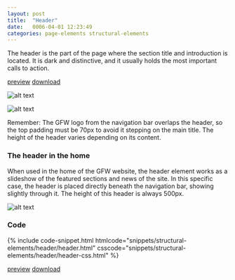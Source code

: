 ```yaml
---
layout: post
title:  "Header"
date:   0006-04-01 12:23:49
categories: page-elements structural-elements
---
```


The header is the part of the page where the section title and introduction is located.
It is dark and distinctive, and it usually holds the most important calls to action.

<a class="btn btn--preview" target="_blank" href="http://localhost:4000/gfw-style-guides/downloads/structural-elements/header/index.html">preview</a>
<a class="btn btn--download" download="header.zip" href="http://localhost:4000/gfw-style-guides/downloads/structural-elements/header/header.zip">download</a>

![alt text][header]

![alt text][header-meassures]

Remember: The GFW logo from the navigation bar overlaps the header, so the top padding must be
70px to avoid it stepping on the main title. The height of the header varies depending on its content.

### The header in the home

When used in the home of the GFW website, the header element works as a slideshow of the featured sections
and news of the site. In this specific case, the header is placed directly beneath the navigation bar, showing
slightly through it. The height of this header is always 500px.

![alt text][header-home]

### Code

<div id="code-snippet-box1" class="code-snippet-box">
  {% include code-snippet.html htmlcode="snippets/structural-elements/header/header.html" csscode="snippets/structural-elements/header/header-css.html" %}
</div>

<a class="btn btn--preview" target="_blank" href="http://localhost:4000/gfw-style-guides/downloads/structural-elements/header/index.html">preview</a>
<a class="btn btn--download" download="header.zip" href="http://localhost:4000/gfw-style-guides/downloads/structural-elements/header/header.zip">download</a>


[header]: /gfw-style-guides/images/posts/structural-elements/header/06-01-header.png "header"
[header-meassures]: /gfw-style-guides/images/posts/structural-elements/header/06-02-header-meassures.png "header meassures"
[header-home]: /gfw-style-guides/images/posts/structural-elements/header/06-03-header-home.png "header home"
